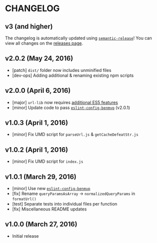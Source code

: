 # CHANGELOG

## v3 (and higher)

The changelog is automatically updated using [`semantic-release`](https://github.com/semantic-release/semantic-release)! You can view all changes on the [releases page](https://github.com/benmvp/url-lib/releases).

## v2.0.2 (May 24, 2016)

- [patch] `dist/` folder now includes unminified files
- [dev-ops] Adding additional & renaming existing npm scripts

## v2.0.0 (April 6, 2016)

- [major] `url-lib` now requires [additional ES5 features](./#polyfills-needed-to-support-older-browsers)
- [minor] Update code to pass [`eslint-config-benmvp`](https://github.com/benmvp/eslint-config-benmvp) (v2.0.1)

## v1.0.3 (April 1, 2016)

- [minor] Fix UMD script for `parseUrl.js` & `getCacheDefeatStr.js`

## v1.0.2 (April 1, 2016)

- [minor] Fix UMD script for `index.js`

## v1.0.1 (March 29, 2016)

- [minor] Use new [`eslint-config-benmvp`](https://github.com/benmvp/eslint-config-benmvp)
- [fix] Rename `queryParamsAsArray` -> `normalizedQueryParams` in `formatUrl()`
- [test] Separate tests into individual files per function
- [fix] Miscellaneous README updates

## v1.0.0 (March 27, 2016)

- Initial release
